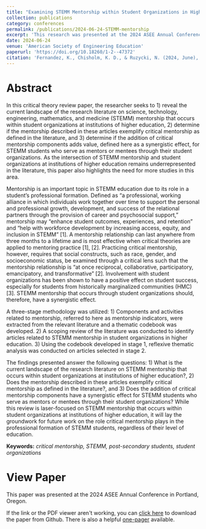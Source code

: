 ```yaml
---
title: "Examining STEMM Mentorship within Student Organizations in Higher Education through a Critical Lens"
collection: publications
category: conferences
permalink: /publications/2024-06-24-STEMM-mentorship
excerpt: 'This research was presented at the 2024 ASEE Annual Conference in Portland, Oregon.'
date: 2024-06-24
venue: 'American Society of Engineering Education'
paperurl: 'https://doi.org/10.18260/1-2--47372'
citation: 'Fernandez, K., Chisholm, K. D., & Ruzycki, N. (2024, June), <i>Examining STEMM Mentorship within Student Organizations in Higher Education through a Critical Lens</i>. Research presented at the 2024 ASEE Annual Conference in Portland, Oregon. DOI: 10.18260/1-2--47372'
---
```


Abstract
======
In this critical theory review paper, the researcher seeks to 1) reveal the current landscape of the research literature on science, technology, engineering, mathematics, and medicine (STEMM) mentorship that occurs within student organizations at institutions of higher education, 2) determine if the mentorship described in these articles exemplify critical mentorship as defined in the literature, and 3) determine if the addition of critical mentorship components adds value, defined here as a synergistic effect, for STEMM students who serve as mentors or mentees through their student organizations. As the intersection of STEMM mentorship and student organizations at institutions of higher education remains underrepresented in the literature, this paper also highlights the need for more studies in this area.

Mentorship is an important topic in STEMM education due to its role in a student’s professional formation. Defined as “a professional, working alliance in which individuals work together over time to support the personal and professional growth, development, and success of the relational partners through the provision of career and psychosocial support,” mentorship may “enhance student outcomes, experiences, and retention” and “help with workforce development by increasing access, equity, and inclusion in STEMM” [1]. A mentorship relationship can last anywhere from three months to a lifetime and is most effective when critical theories are applied to mentoring practice [1], [2]. Practicing critical mentorship, however, requires that social constructs, such as race, gender, and socioeconomic status, be examined through a critical lens such that the mentorship relationship is “at once reciprocal, collaborative, participatory, emancipatory, and transformative” [2]. Involvement with student organizations has been shown to have a positive effect on student success, especially for students from historically marginalized communities (HMC) [3]. STEMM mentorship that occurs through student organizations should, therefore, have a synergistic effect.

A three-stage methodology was utilized: 1) Components and activities related to mentorship, referred to here as mentorship indicators, were extracted from the relevant literature and a thematic codebook was developed. 2) A scoping review of the literature was conducted to identify articles related to STEMM mentorship in student organizations in higher education. 3) Using the codebook developed in stage 1, reflexive thematic analysis was conducted on articles selected in stage 2.

The findings presented answer the following questions: 1) What is the current landscape of the research literature on STEMM mentorship that occurs within student organizations at institutions of higher education?, 2) Does the mentorship described in these articles exemplify critical mentorship as defined in the literature?, and 3) Does the addition of critical mentorship components have a synergistic effect for STEMM students who serve as mentors or mentees through their student organizations? While this review is laser-focused on STEMM mentorship that occurs within student organizations at institutions of higher education, it will lay the groundwork for future work on the role critical mentorship plays in the professional formation of STEMM students, regardless of their level of education.

**Keywords:** *critical mentorship, STEMM, post-secondary students, student organizations*

View Paper
=======
This paper was presented at the 2024 ASEE Annual Conference in Portland, Oregon.

If the link or the PDF viewer aren't working, you can [click here](https://github.com/KassSTEM/KassSTEM.github.io/blob/a76d6a0232d57a664e8173c921728e4a1e43d289/files/examining_STEMM_mentorship_within_student_organizations_in_higher_education_through_a_critical_lens.pdf) to download the paper from Github. There is also a helpful [one-pager](https://github.com/KassSTEM/KassSTEM.github.io/blob/73fe781853bec4a2d1d3393bd52673468708a41e/files/ASEE_2024_Fernandez_One-Pager.pdf) available.

<object id=paper data="/files/examining_STEMM_mentorship_within_student_organizations_in_higher_education_through_a_critical_lens.pdf" width="1000" height="1000" type='application/pdf'></object>
<p></p>
<object id=op data="/files/ASEE_2024_Fernandez_One-Pager.pdf" width="1000" height="1000" type='application/pdf'></object>
